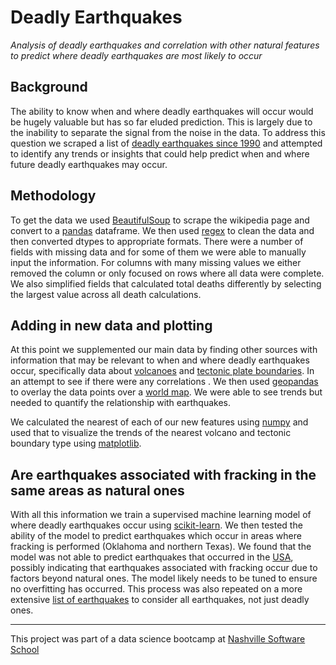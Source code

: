 # Deadly Earthquakes
*Analysis of deadly earthquakes and correlation with other natural features to predict where deadly earthquakes are most likely to occur*

## Background
The ability to know when and where deadly earthquakes will occur would be hugely valuable but has so far eluded prediction. This is largely due to the inability to separate the signal from the noise in the data. To address this question we scraped a list of <a href="https://en.wikipedia.org/wiki/List_of_deadly_earthquakes_since_1900" target="_blank">deadly earthquakes since 1990</a> and attempted to identify any trends or insights that could help predict when and where future deadly earthquakes may occur. 

## Methodology
To get the data we used <a href="https://www.crummy.com/software/BeautifulSoup/bs4/doc/" target="_blank">BeautifulSoup</a> to scrape the wikipedia page and convert to a <a href="https://pandas.pydata.org/pandas-docs/version/0.22.0/" target="_blank">pandas</a> dataframe. We then used <a href="https://docs.python.org/3/howto/regex.html" target="_blank">regex</a> to clean the data and then converted dtypes to appropriate formats. There were a number of fields with missing data and for some of them we were able to manually input the information. For columns with many missing values we either removed the column or only focused on rows where all data were complete. We also simplified fields that calculated total deaths differently by selecting the largest value across all death calculations. 

## Adding in new data and plotting
At this point we supplemented our main data by finding other sources with information that may be relevant to when and where deadly earthquakes occur, specifically data about <a href="http://volcano.oregonstate.edu/volcano_table" target="_blank">volcanoes</a> and <a href="https://github.com/fraxen/tectonicplates" target="_blank">tectonic plate boundaries</a>. In an attempt to see if there were any correlations . We then used <a href="http://geopandas.org/" target="_blank">geopandas</a> to overlay the data points over a <a href="https://github.com/Stefie/geojson-world" target="_blank">world map</a>. We were able to see trends but needed to quantify the relationship with earthquakes.

We calculated the nearest of each of our new features using <a href="http://www.numpy.org/" target="_blank">numpy</a> and used that to visualize the trends of the nearest volcano and tectonic boundary type using <a href="https://matplotlib.org/" target="_blank">matplotlib</a>. 

## Are earthquakes associated with fracking in the same areas as natural ones
With all this information we train a supervised machine learning model of where deadly earthquakes occur using <a href="http://scikit-learn.org/stable/index.html" target="_blank">scikit-learn</a>. We then tested the ability of the model to predict earthquakes which occur in areas where fracking is performed (Oklahoma and northern Texas). We found that the model was not able to predict earthquakes that occurred in the <a href="https://github.com/johan/world.geo.json/tree/master/countries" target="_blank">USA</a>, possibly indicating that earthquakes associated with fracking occur due to factors beyond natural ones. The model likely needs to be tuned to ensure no overfitting has occurred. This process was also repeated on a more extensive <a href="https://volcano.si.edu/E3/" target="_blank">list of earthquakes</a> to consider all earthquakes, not just deadly ones.

***
This project was part of a data science bootcamp at <a href="http://nashvillesoftwareschool.com/" target="_blank">Nashville Software School</a>
